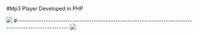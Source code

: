 #Mp3 Player Developed in PHP

<img src="https://cdn.discordapp.com/attachments/926395335046225920/941426130790023188/unknown.png">
#---------------------------------------------------------------------------------------------------
<img src="https://cdn.discordapp.com/attachments/926395335046225920/941426221982548018/unknown.png">